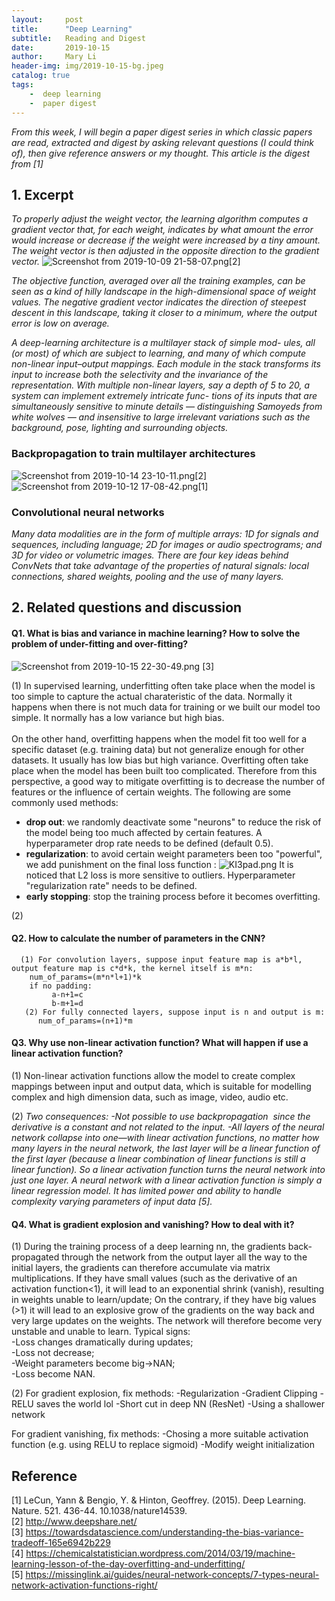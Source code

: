 ```yaml
---
layout:     post
title:      "Deep Learning"
subtitle:   Reading and Digest
date:       2019-10-15
author:     Mary Li
header-img: img/2019-10-15-bg.jpeg
catalog: true
tags: 
    -  deep learning
    -  paper digest 
---
```

_From this week, I will begin a paper digest series in which classic papers are read, extracted and digest by asking relevant questions (I could think of), then give reference answers or my thought.
 This article is the digest from [1]_

## 1. Excerpt
_To properly adjust the weight vector, the learning algorithm computes a gradient vector that, for each weight, indicates by what amount
the error would increase or decrease if the weight were increased by a tiny amount. The weight vector is then adjusted in the opposite direction to the gradient vector._
![Screenshot from 2019-10-09 21-58-07.png](https://i.loli.net/2019/10/16/LC3pmPNd6a95yB8.png)[2]

_The objective function, averaged over all the training examples, can be seen as a kind of hilly landscape in the high-dimensional space of
weight values. The negative gradient vector indicates the direction
of steepest descent in this landscape, taking it closer to a minimum,
where the output error is low on average._

_A deep-learning architecture is a multilayer stack of simple mod-
ules, all (or most) of which are subject to learning, and many of which
compute non-linear input–output mappings. Each module in the
stack transforms its input to increase both the selectivity and the
invariance of the representation. With multiple non-linear layers, say
a depth of 5 to 20, a system can implement extremely intricate func-
tions of its inputs that are simultaneously sensitive to minute details
— distinguishing Samoyeds from white wolves — and insensitive to
large irrelevant variations such as the background, pose, lighting and
surrounding objects._

### Backpropagation to train multilayer architectures 
![Screenshot from 2019-10-14 23-10-11.png](https://i.loli.net/2019/10/16/pICHxlbNjvskyQg.png)[2]
![Screenshot from 2019-10-12 17-08-42.png](https://i.loli.net/2019/10/16/MfDBzXS6wiaEqnP.png)[1]


### Convolutional neural networks

_Many data modalities are in the form of multiple arrays: 1D for signals and
sequences, including language; 2D for images or audio spectrograms;
and 3D for video or volumetric images. There are four key ideas
behind ConvNets that take advantage of the properties of natural
signals: local connections, shared weights, pooling and the use of
many layers._

## 2. Related questions and discussion 

#### Q1. What is bias and variance in machine learning?  How to solve the problem of under-fitting and over-fitting?
![Screenshot from 2019-10-15 22-30-49.png](https://i.loli.net/2019/10/16/OPiz863yUqhIKxG.png) [3]

(1) In supervised learning, underfitting often take place when the model is too simple to capture the actual charateristic of the data. Normally it happens when there is not much data for training or we built our model too simple. It normally has a low variance but high bias. <br>
<br>
On the other hand, overfitting happens when the model fit too well for a specific dataset (e.g. training data) but not generalize enough for other datasets. It usually has low bias but high variance. Overfitting often take place when the model
has been built too complicated. Therefore from this perspective, a good way to mitigate overfitting is to decrease the number of features or the influence of certain weights. The following are some commonly used methods: <br>
- **drop out**: we randomly deactivate some "neurons" to reduce the risk of the model being too much affected by certain features. A hyperparameter drop rate needs to be defined (default 0.5).
- **regularization**: to avoid certain weight parameters been too "powerful", we add punishment on the final loss function :
![KI3pad.png](https://s2.ax1x.com/2019/10/31/KI3pad.png)
    It is noticed that L2 loss is more sensitive to outliers.  Hyperparameter "regularization rate" needs to be defined. <br>
- **early stopping**: stop the training process before it becomes overfitting. 



(2) 
#### Q2. How to calculate the number of parameters in the CNN?
      (1) For convolution layers, suppose input feature map is a*b*l, output feature map is c*d*k, the kernel itself is m*n:
        num_of_params=(m*n*l+1)*k
        if no padding:
             a-n+1=c
             b-m+1=d
       (2) For fully connected layers, suppose input is n and output is m:
          num_of_params=(n+1)*m


#### Q3. Why use non-linear activation function? What will happen if use a linear activation function?

(1) Non-linear activation functions allow the model to create complex mappings between input and output data, which is suitable for modelling complex and high dimension data, such as image, video, audio etc. 

(2) _Two consequences:
-Not possible to use backpropagation  since the derivative is a constant and not related to the input. 
-All layers of the neural network collapse into one—with linear activation functions, no matter how many layers in the neural network, the last layer will be a linear function of the first layer (because a linear combination of linear functions is still a linear function).
  So a linear activation function turns the neural network into just one layer. A neural network with a linear activation function is simply a linear regression model. It has limited power and ability to handle complexity varying parameters of input data [5]._

#### Q4. What is gradient explosion and vanishing? How to deal with it?
(1) During the training process of a deep learning nn, the gradients back-propagated through the network from the output layer all the way to the initial layers, the gradients can therefore accumulate via matrix multiplications.
If they have small values (such as the derivative of an activation function<1), it will lead to an exponential shrink (vanish), resulting in weights unable to learn/update;
On the contrary, if they have big values (>1) it will lead to an explosive grow of the gradients on the way back and very large updates on the weights. The network will therefore become very unstable and unable to learn.  Typical signs:<br>
-Loss changes dramatically during updates;<br>
-Loss not decrease; <br>
-Weight parameters become big->NAN; <br>
-Loss become NAN. <br>

(2) For gradient explosion, fix methods:
-Regularization
-Gradient Clipping
-RELU saves the world lol
-Short cut in deep NN (ResNet)
-Using a shallower network

For gradient vanishing, fix methods:
-Chosing a more suitable activation function (e.g. using RELU to replace sigmoid)
-Modify weight initialization



## Reference
[1] LeCun, Yann & Bengio, Y. & Hinton, Geoffrey. (2015). Deep Learning. Nature. 521. 436-44. 10.1038/nature14539. <br>
[2] http://www.deepshare.net/ <br>
[3] https://towardsdatascience.com/understanding-the-bias-variance-tradeoff-165e6942b229 <br>
[4] https://chemicalstatistician.wordpress.com/2014/03/19/machine-learning-lesson-of-the-day-overfitting-and-underfitting/ <br>
[5] https://missinglink.ai/guides/neural-network-concepts/7-types-neural-network-activation-functions-right/ <br>
